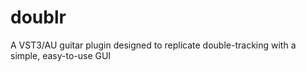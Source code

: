 # doublr
A VST3/AU guitar plugin designed to replicate double-tracking with a simple, easy-to-use GUI
